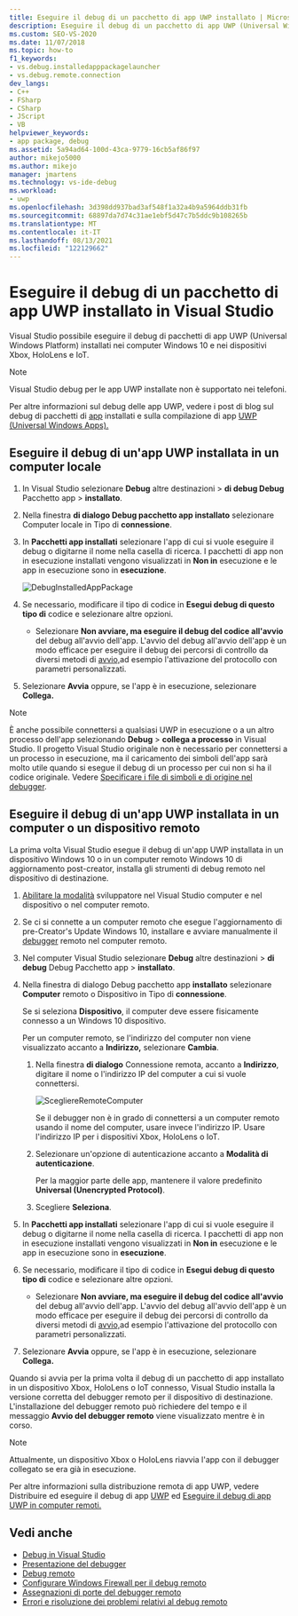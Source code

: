 ```yaml
---
title: Eseguire il debug di un pacchetto di app UWP installato | Microsoft Docs
description: Eseguire il debug di un pacchetto di app UWP (Universal Windows Platform) installato in Visual Studio nei computer Windows 10, Xbox e Internet delle cose (IoT).
ms.custom: SEO-VS-2020
ms.date: 11/07/2018
ms.topic: how-to
f1_keywords:
- vs.debug.installedapppackagelauncher
- vs.debug.remote.connection
dev_langs:
- C++
- FSharp
- CSharp
- JScript
- VB
helpviewer_keywords:
- app package, debug
ms.assetid: 5a94ad64-100d-43ca-9779-16cb5af86f97
author: mikejo5000
ms.author: mikejo
manager: jmartens
ms.technology: vs-ide-debug
ms.workload:
- uwp
ms.openlocfilehash: 3d398dd937bad3af548f1a32a4b9a5964ddb31fb
ms.sourcegitcommit: 68897da7d74c31ae1ebf5d47c7b5ddc9b108265b
ms.translationtype: MT
ms.contentlocale: it-IT
ms.lasthandoff: 08/13/2021
ms.locfileid: "122129662"
---
```

# <a name="debug-an-installed-uwp-app-package-in-visual-studio"></a>Eseguire il debug di un pacchetto di app UWP installato in Visual Studio

Visual Studio possibile eseguire il debug di pacchetti di app UWP (Universal Windows Platform) installati nei computer Windows 10 e nei dispositivi Xbox, HoloLens e IoT.

>[!NOTE]
>Visual Studio debug per le app UWP installate non è supportato nei telefoni.

Per altre informazioni sul debug delle app UWP, vedere i post di blog sul debug di pacchetti di [app](https://devblogs.microsoft.com/devops/updates-for-debugging-installed-app-packages-in-visual-studio-2015-update-2/) installati e sulla compilazione di app [UWP (Universal Windows Apps).](https://devblogs.microsoft.com/visualstudio/universal-windows-apps-targeting-windows-10-anniversary-sdk/)

## <a name="debug-an-installed-uwp-app-on-a-local-machine"></a>Eseguire il debug di un'app UWP installata in un computer locale

1. In Visual Studio selezionare **Debug** altre destinazioni  >  **di debug Debug** Pacchetto app  >  **installato**.

1. Nella finestra **di dialogo Debug pacchetto app installato** selezionare Computer locale in Tipo di **connessione**. 

1. In **Pacchetti app installati** selezionare l'app di cui si vuole eseguire il debug o digitarne il nome nella casella di ricerca. I pacchetti di app non in esecuzione installati vengono visualizzati in **Non in** esecuzione e le app in esecuzione sono in **esecuzione**.

   ![DebugInstalledAppPackage](../debugger/media/debug-installed-app-pkg.png "DebugInstalledAppPackage")

1. Se necessario, modificare il tipo di codice in **Esegui debug di questo tipo di** codice e selezionare altre opzioni.
   - Selezionare **Non avviare, ma eseguire il debug del codice all'avvio** del debug all'avvio dell'app. L'avvio del debug all'avvio dell'app è un modo efficace per eseguire il debug dei percorsi di controllo da diversi metodi di [avvio,](/windows/uwp/xbox-apps/automate-launching-uwp-apps)ad esempio l'attivazione del protocollo con parametri personalizzati.

1. Selezionare **Avvia** oppure, se l'app è in esecuzione, selezionare **Collega.**

> [!NOTE]
> È anche possibile connettersi a qualsiasi UWP in esecuzione o a un altro processo dell'app selezionando **Debug**  >  **collega a processo** in Visual Studio. Il progetto Visual Studio originale non è necessario per connettersi a un processo in esecuzione, ma il caricamento dei simboli dell'app sarà molto utile quando si esegue il debug di un processo per cui non si ha il codice originale. Vedere [Specificare i file di simboli e di origine nel debugger](specify-symbol-dot-pdb-and-source-files-in-the-visual-studio-debugger.md).

## <a name="debug-an-installed-uwp-app-on-a-remote-computer-or-device"></a><a name="remote"></a> Eseguire il debug di un'app UWP installata in un computer o un dispositivo remoto

La prima volta Visual Studio esegue il debug di un'app UWP installata in un dispositivo Windows 10 o in un computer remoto Windows 10 di aggiornamento post-creator, installa gli strumenti di debug remoto nel dispositivo di destinazione.

1. [Abilitare la modalità](/windows/uwp/get-started/enable-your-device-for-development) sviluppatore nel Visual Studio computer e nel dispositivo o nel computer remoto.

1. Se ci si connette a un computer remoto che esegue l'aggiornamento di pre-Creator's Update Windows 10, installare e avviare manualmente il [debugger](../debugger/remote-debugging.md) remoto nel computer remoto.

1. Nel computer Visual Studio selezionare **Debug** altre destinazioni  >  **di debug** Debug Pacchetto app  >  **installato**.

1. Nella finestra di dialogo Debug pacchetto app **installato** selezionare **Computer** remoto o Dispositivo in Tipo di **connessione**.

   Se si seleziona **Dispositivo**, il computer deve essere fisicamente connesso a un Windows 10 dispositivo.

   Per un computer remoto, se l'indirizzo del computer non viene visualizzato accanto a **Indirizzo,** selezionare **Cambia**.

   1. Nella finestra **di dialogo** Connessione remota, accanto a **Indirizzo**, digitare il nome o l'indirizzo IP del computer a cui si vuole connettersi.

      ![ScegliereRemoteComputer](../debugger/media/debug-remote-app-pkg.png "ScegliereRemoteComputer")

      Se il debugger non è in grado di connettersi a un computer remoto usando il nome del computer, usare invece l'indirizzo IP. Usare l'indirizzo IP per i dispositivi Xbox, HoloLens o IoT.
   1. Selezionare un'opzione di autenticazione accanto a **Modalità di autenticazione**.

      Per la maggior parte delle app, mantenere il valore predefinito **Universal (Unencrypted Protocol)**.
   1. Scegliere **Seleziona**.

1. In **Pacchetti app installati** selezionare l'app di cui si vuole eseguire il debug o digitarne il nome nella casella di ricerca. I pacchetti di app non in esecuzione installati vengono visualizzati in **Non in** esecuzione e le app in esecuzione sono in **esecuzione**.

1. Se necessario, modificare il tipo di codice in **Esegui debug di questo tipo di** codice e selezionare altre opzioni.
   - Selezionare **Non avviare, ma eseguire il debug del codice all'avvio** del debug all'avvio dell'app. L'avvio del debug all'avvio dell'app è un modo efficace per eseguire il debug dei percorsi di controllo da diversi metodi di [avvio,](/windows/uwp/xbox-apps/automate-launching-uwp-apps)ad esempio l'attivazione del protocollo con parametri personalizzati.

1. Selezionare **Avvia** oppure, se l'app è in esecuzione, selezionare **Collega.**

Quando si avvia per la prima volta il debug di un pacchetto di app installato in un dispositivo Xbox, HoloLens o IoT connesso, Visual Studio installa la versione corretta del debugger remoto per il dispositivo di destinazione. L'installazione del debugger remoto può richiedere del tempo e il messaggio **Avvio del debugger remoto** viene visualizzato mentre è in corso.

>[!NOTE]
>Attualmente, un dispositivo Xbox o HoloLens riavvia l'app con il debugger collegato se era già in esecuzione.

Per altre informazioni sulla distribuzione remota di app UWP, vedere Distribuire ed eseguire il debug di app [UWP](/windows/uwp/debug-test-perf/deploying-and-debugging-uwp-apps#advanced-remote-deployment-options) ed [Eseguire il debug di app UWP in computer remoti.](run-windows-store-apps-on-a-remote-machine.md)

## <a name="see-also"></a>Vedi anche

- [Debug in Visual Studio](../debugger/index.yml)
- [Presentazione del debugger](../debugger/debugger-feature-tour.md)
- [Debug remoto](../debugger/remote-debugging.md)
- [Configurare Windows Firewall per il debug remoto](../debugger/configure-the-windows-firewall-for-remote-debugging.md)
- [Assegnazioni di porte del debugger remoto](../debugger/remote-debugger-port-assignments.md)
- [Errori e risoluzione dei problemi relativi al debug remoto](../debugger/remote-debugging-errors-and-troubleshooting.md)